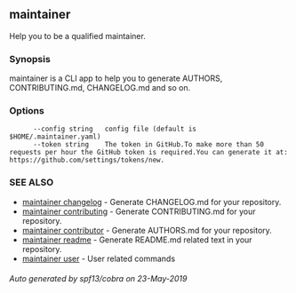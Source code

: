 ## maintainer

Help you to be a qualified maintainer.

### Synopsis


maintainer is a CLI app to help you to generate AUTHORS, CONTRIBUTING.md, CHANGELOG.md and so on.

### Options

```
      --config string   config file (default is $HOME/.maintainer.yaml)
      --token string    The token in GitHub.To make more than 50 requests per hour the GitHub token is required.You can generate it at: https://github.com/settings/tokens/new.
```

### SEE ALSO
* [maintainer changelog](maintainer_changelog.md)	 - Generate CHANGELOG.md for your repository.
* [maintainer contributing](maintainer_contributing.md)	 - Generate CONTRIBUTING.md for your repository.
* [maintainer contributor](maintainer_contributor.md)	 - Generate AUTHORS.md for your repository.
* [maintainer readme](maintainer_readme.md)	 - Generate README.md related text in your repository.
* [maintainer user](maintainer_user.md)	 - User related commands

###### Auto generated by spf13/cobra on 23-May-2019
